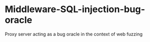 # Middleware-SQL-injection-bug-oracle
Proxy server acting as a bug oracle in the context of web fuzzing
